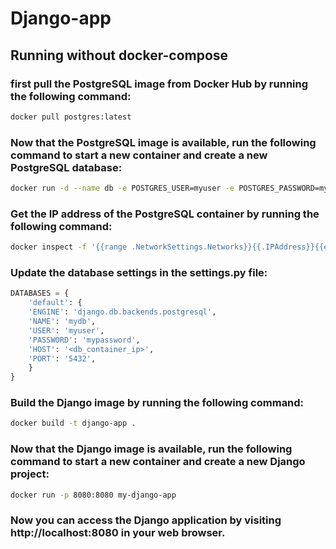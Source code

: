 # Django-app

## Running without docker-compose

### first pull the PostgreSQL image from Docker Hub by running the following command:

```bash
docker pull postgres:latest
```

### Now that the PostgreSQL image is available, run the following command to start a new container and create a new PostgreSQL database:

```bash
docker run -d --name db -e POSTGRES_USER=myuser -e POSTGRES_PASSWORD=mypassword -e POSTGRES_DB=mydb -p 5432:5432 postgres:latest

```

### Get the IP address of the PostgreSQL container by running the following command:

```bash
docker inspect -f '{{range .NetworkSettings.Networks}}{{.IPAddress}}{{end}}' db
```

### Update the database settings in the settings.py file:

```python
DATABASES = {
    'default': {
    'ENGINE': 'django.db.backends.postgresql',
    'NAME': 'mydb',
    'USER': 'myuser',
    'PASSWORD': 'mypassword',
    'HOST': '<db_container_ip>',
    'PORT': '5432',
    }
}
```

### Build the Django image by running the following command:

```bash
docker build -t django-app .
```

### Now that the Django image is available, run the following command to start a new container and create a new Django project:

```bash
docker run -p 8080:8080 my-django-app
```

### Now you can access the Django application by visiting http://localhost:8080 in your web browser.

